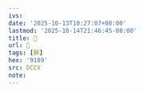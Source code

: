 ```yaml
---
ivs:
date: '2025-10-13T10:27:07+08:00'
lastmod: '2025-10-14T21:46:45-08:00'
title: 􂆒
url: 􂆒
tags: [醉]
hex: '9189'
src: DCCV
note:
---
```

